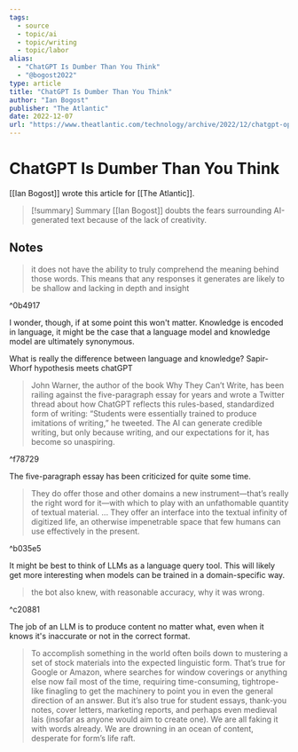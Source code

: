 ```yaml
---
tags:
  - source
  - topic/ai
  - topic/writing
  - topic/labor
alias:
  - "ChatGPT Is Dumber Than You Think"
  - "@bogost2022"
type: article
title: "ChatGPT Is Dumber Than You Think"
author: "Ian Bogost"
publisher: "The Atlantic"
date: 2022-12-07
url: "https://www.theatlantic.com/technology/archive/2022/12/chatgpt-openai-artificial-intelligence-writing-ethics/672386/"
---
```

# ChatGPT Is Dumber Than You Think
[[Ian Bogost]] wrote this article for [[The Atlantic]].

> [!summary] Summary
> [[Ian Bogost]] doubts the fears surrounding AI-generated text because of the lack of creativity.

## Notes
> it does not have the ability to truly comprehend the meaning behind those words. This means that any responses it generates are likely to be shallow and lacking in depth and insight

^0b4917

I wonder, though, if at some point this won't matter. Knowledge is encoded in language, it might be the case that a language model and knowledge model are ultimately synonymous.

What is really the difference between language and knowledge? Sapir-Whorf hypothesis meets chatGPT

> John Warner, the author of the book Why They Can’t Write, has been railing against the five-paragraph essay for years and wrote a Twitter thread about how ChatGPT reflects this rules-based, standardized form of writing: “Students were essentially trained to produce imitations of writing,” he tweeted. The AI can generate credible writing, but only because writing, and our expectations for it, has become so unaspiring.

^f78729

The five-paragraph essay has been criticized for quite some time.

> They do offer those and other domains a new instrument—that’s really the right word for it—with which to play with an unfathomable quantity of textual material. ... They offer an interface into the textual infinity of digitized life, an otherwise impenetrable space that few humans can use effectively in the present.

^b035e5

It might be best to think of LLMs as a language query tool. This will likely get more interesting when models can be trained in a domain-specific way.

> the bot also knew, with reasonable accuracy, why it was wrong.

^c20881

The job of an LLM is to produce content no matter what, even when it knows it's inaccurate or not in the correct format.

> To accomplish something in the world often boils down to mustering a set of stock materials into the expected linguistic form. That’s true for Google or Amazon, where searches for window coverings or anything else now fail most of the time, requiring time-consuming, tightrope-like finagling to get the machinery to point you in even the general direction of an answer. But it’s also true for student essays, thank-you notes, cover letters, marketing reports, and perhaps even medieval lais (insofar as anyone would aim to create one). We are all faking it with words already. We are drowning in an ocean of content, desperate for form’s life raft.

